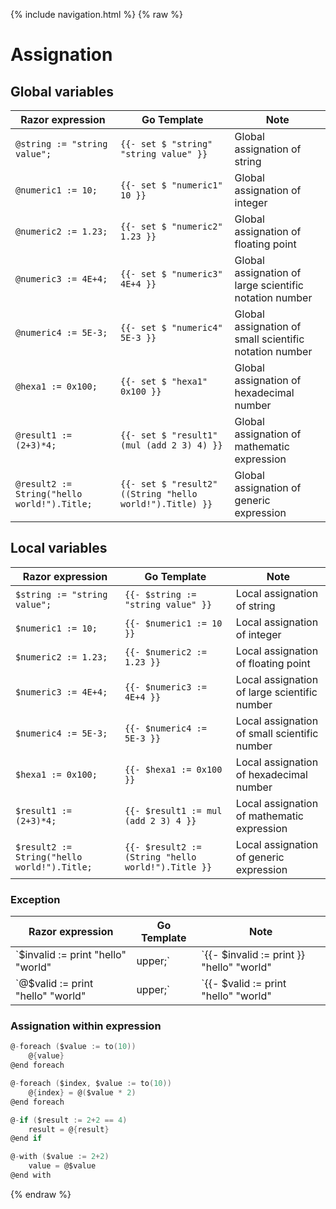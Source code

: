 {% include navigation.html %}
{% raw %}
# Assignation

## Global variables

| Razor expression                            | Go Template                                              | Note
| ----------------                            | -----------                                              | ----
| `@string := "string value";`                | `{{- set $ "string" "string value" }}`                   | Global assignation of string
| `@numeric1 := 10;`                          | `{{- set $ "numeric1" 10 }}`                             | Global assignation of integer
| `@numeric2 := 1.23;`                        | `{{- set $ "numeric2" 1.23 }}`                           | Global assignation of floating point
| `@numeric3 := 4E+4;`                        | `{{- set $ "numeric3" 4E+4 }}`                           | Global assignation of large scientific notation number
| `@numeric4 := 5E-3;`                        | `{{- set $ "numeric4" 5E-3 }}`                           | Global assignation of small scientific notation number
| `@hexa1 := 0x100;`                          | `{{- set $ "hexa1" 0x100 }}`                             | Global assignation of hexadecimal number
| `@result1 := (2+3)*4;`                      | `{{- set $ "result1" (mul (add 2 3) 4) }}`               | Global assignation of mathematic expression
| `@result2 := String("hello world!").Title;` | `{{- set $ "result2" ((String "hello world!").Title) }}` | Global assignation of generic expression

## Local variables

| Razor expression                            | Go Template                                        | Note
| ----------------                            | -----------                                        | ----
| `$string := "string value";`                | `{{- $string := "string value" }}`                  | Local assignation of string
| `$numeric1 := 10;`                          | `{{- $numeric1 := 10 }}`                            | Local assignation of integer
| `$numeric2 := 1.23;`                        | `{{- $numeric2 := 1.23 }}`                          | Local assignation of floating point
| `$numeric3 := 4E+4;`                        | `{{- $numeric3 := 4E+4 }}`                          | Local assignation of large scientific number
| `$numeric4 := 5E-3;`                        | `{{- $numeric4 := 5E-3 }}`                          | Local assignation of small scientific number
| `$hexa1 := 0x100;`                          | `{{- $hexa1 := 0x100 }}`                            | Local assignation of hexadecimal number
| `$result1 := (2+3)*4;`                      | `{{- $result1 := mul (add 2 3) 4 }}`                | Local assignation of mathematic expression
| `$result2 := String("hello world!").Title;` | `{{- $result2 := (String "hello world!").Title }}`  | Local assignation of generic expression

### Exception

| Razor expression                              | Go Template                                        | Note
| ----------------                              | -----------                                        | ----
| `$invalid := print "hello" "world" | upper;`  | `{{- $invalid := print }} "hello" "world" | upper`  | Using a mixup of go template expression and razor expression could lead to undesired result
| `@$valid := print "hello" "world" | upper;`   | `{{- $valid := print "hello" "world" | upper }}`    | Adding a @ before assign expression solve the evaluation problem

### Assignation within expression

```go
@-foreach ($value := to(10))
    @{value}
@end foreach
```

```go
@-foreach ($index, $value := to(10))
    @{index} = @($value * 2)
@end foreach
```

```go
@-if ($result := 2+2 == 4)
    result = @{result}
@end if
```

```go
@-with ($value := 2+2)
    value = @$value
@end with
```
{% endraw %}